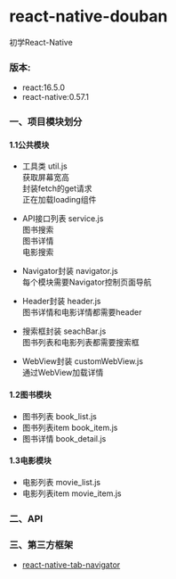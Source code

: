 # react-native-douban


初学React-Native

### 版本:    
- react:16.5.0       
- react-native:0.57.1    

### 一、项目模块划分

#### 1.1公共模块
- 工具类  util.js  
  获取屏幕宽高  
  封装fetch的get请求  
  正在加载loading组件
  
- API接口列表  service.js  
  图书搜索  
  图书详情  
  电影搜索  
  
- Navigator封装  navigator.js  
  每个模块需要Navigator控制页面导航
  
- Header封装  header.js  
  图书详情和电影详情都需要header
  
- 搜索框封装  seachBar.js  
  图书列表和电影列表都需要搜索框
  
- WebView封装 customWebView.js  
  通过WebView加载详情
  
#### 1.2图书模块  
- 图书列表      book_list.js
- 图书列表item  book_item.js
- 图书详情      book_detail.js

#### 1.3电影模块  
- 电影列表      movie_list.js
- 电影列表item  movie_item.js


### 二、API







### 三、第三方框架  

- [react-native-tab-navigator](https://github.com/happypancake/react-native-tab-navigator "react-native-tab-navigator")



